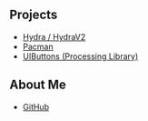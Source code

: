 ## Projects
     
* [Hydra / HydraV2](https://elec42.github.io/hydra)
* [Pacman](https://elec42.github.io/pacman)
* [UIButtons (Processing Library)](https://elec42.github.io/uibuttons)

## About Me
* [GitHub](https://github.com/Elec42)
